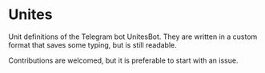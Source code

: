 # Unites

Unit definitions of the Telegram bot UnitesBot. They are written in a custom format that saves some typing, but is still readable.

Contributions are welcomed, but it is preferable to start with an issue.